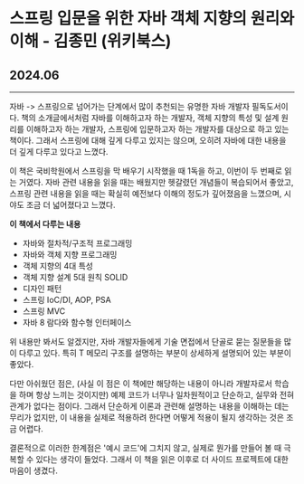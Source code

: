# 스프링 입문을 위한 자바 객체 지향의 원리와 이해 - 김종민 (위키북스)

## 2024.06

---
자바 -> 스프링으로 넘어가는 단계에서 많이 추천되는 유명한 자바 개발자 필독도서이다.
책의 소개글에서처럼 자바를 이해하고자 하는 개발자, 객체 지향의 특성 및 설계 원리를 이해하고자 하는 개발자,
스프링에 입문하고자 하는 개발자를 대상으로 하고 있는 책이다.
그래서 스프링에 대해 깊게 다루고 있지는 않으며, 오히려 자바에 대한 내용을 더 깊게 다루고 있다고 느꼈다.
  
이 책은 국비학원에서 스프링을 막 배우기 시작했을 때 1독을 하고, 이번이 두 번째로 읽는 거였다.
자바 관련 내용을 읽을 때는 배웠지만 헷갈렸던 개념들이 복습되어서 좋았고, 
스프링 관련 내용을 읽을 때는 확실히 예전보다 이해의 정도가 깊어졌음을 느꼈으며, 시야도 조금 더 넓어졌다고 느꼈다.

**이 책에서 다루는 내용**
* 자바와 절차적/구조적 프로그래밍
* 자바와 객체 지향 프로그래밍
* 객체 지향의 4대 특성
* 객체 지향 설계 5대 원칙 SOLID
* 디자인 패턴
* 스프링 IoC/DI, AOP, PSA
* 스프링 MVC
* 자바 8 람다와 함수형 인터페이스

위 내용만 봐서도 알겠지만, 자바 개발자들에게 기술 면접에서 단골로 묻는 질문들을 많이 다루고 있다.
특히 T 메모리 구조를 설명하는 부분이 상세하게 설명되어 있는 부분이 좋았다.

다만 아쉬웠던 점은, (사실 이 점은 이 책에만 해당하는 내용이 아니라 개발자로서 학습을 하며 항상 느끼는 것이지만) 
예제 코드가 너무나 일차원적이고 단순하고, 실무와 전혀 관계가 없다는 점이다. 
그래서 단순하게 이론과 관련해 설명하는 내용을 이해하는 데는 무리가 없지만,
이 내용을 실제로 적용하려 한다면 어떻게 적용이 될지 생각하는 것은 조금 어렵다.

결론적으로 이러한 한계점은 '예시 코드'에 그치지 않고, 실제로 뭔가를 만들어 볼 때 극복할 수 있다는 생각이 들었다.
그래서 이 책을 읽은 이후로 더 사이드 프로젝트에 대한 마음이 생겼다. 
